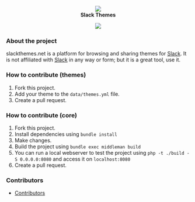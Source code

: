<p align="center">
<a href="https://http://slackthemes.net" target="_blank"><img src="https://raw.githubusercontent.com/paracycle/slackthemes/master/source/favicon-32.png"></a>
<br /><strong>Slack Themes</strong>
</p>
<p align="center">
<a href="https://travis-ci.org/paracycle/slackthemes" target="_blank"><img src="https://travis-ci.org/paracycle/slackthemes.svg?branch=master"></a>
</p>


### About the project

slackthemes.net is a platform for browsing and sharing themes for [Slack](https://slack.com/).
It is not affiliated with [Slack](https://slack.com/) in any way or form; but it is a great tool, use it.


### How to contribute (themes)

1. Fork this project.
2. Add your theme to the `data/themes.yml` file.
3. Create a pull request.

### How to contribute (core)

1. Fork this project.
2. Install dependencies using `bundle install`
3. Make changes.
4. Build the project using `bundle exec middleman build`
5. You can run a local webserver to test the project using `php -t ./build -S 0.0.0.0:8080` and access it on `localhost:8080`
6. Create a pull request.

### Contributors

* [Contributors](https://github.com/paracycle/slackthemes/graphs/contributors)
